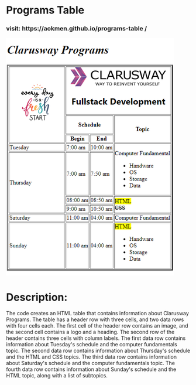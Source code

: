 # Programs Table

<h3>visit: https://aokmen.github.io/programs-table
/</h3>
<img alt="alt_text" src="./img.png"/>

# Description:

The code creates an HTML table that contains information about Clarusway Programs.
The table has a header row with three cells, and two data rows with four cells each.
The first cell of the header row contains an image, and the second cell contains a logo and a heading.
The second row of the header contains three cells with column labels.
The first data row contains information about Tuesday's schedule and the computer fundamentals topic.
The second data row contains information about Thursday's schedule and the HTML and CSS topics.
The third data row contains information about Saturday's schedule and the computer fundamentals topic.
The fourth data row contains information about Sunday's schedule and the HTML topic, along with a list of subtopics.
